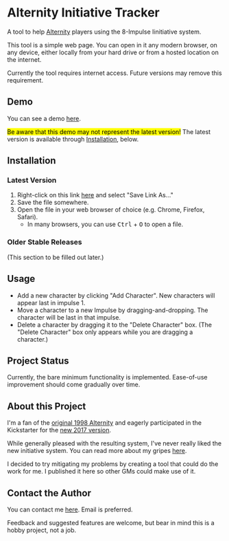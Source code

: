 # Alternity Initiative Tracker

A tool to help [Alternity](http://www.sasquatchgamestudio.com/products/alternity/) players using the 8-Impulse Iinitiative system.

This tool is a simple web page. You can open in it any modern browser, on any device, either locally from your hard drive or from a hosted location on the internet.

Currently the tool requires internet access. Future versions may remove this requirement.

## Demo

You can see a demo [here]().

<mark>Be aware that this demo may not represent the latest version!</mark> The latest version is available through [Installation](installation), below.

## Installation

### Latest Version

1. Right-click on this link [here](https://github.com/d16-nichevo/alternity-initiative-tracker/raw/master/index.html) and select "Save Link As..."
2. Save the file somewhere.
3. Open the file in your web browser of choice (e.g. Chrome, Firefox, Safari).
   * In many browsers, you can use <kbd>Ctrl</kbd> + <kbd>O</kbd> to open a file.

### Older Stable Releases

(This section to be filled out later.)

## Usage

* Add a new character by clicking "Add Character". New characters will appear last in impulse 1.
* Move a character to a new Impulse by dragging-and-dropping. The character will be last in that impulse.
* Delete a character by dragging it to the "Delete Character" box. (The "Delete Character" box only appears while you are dragging a character.)

## Project Status

Currently, the bare minimum functionality is implemented. Ease-of-use improvement should come gradually over time.

## About this Project

I'm a fan of the [original 1998 Alternity](https://en.wikipedia.org/wiki/Alternity) and eagerly participated in the Kickstarter for the [new 2017 version](https://www.kickstarter.com/projects/sasquatchgamestudio/alternity-2017-a-science-fiction-roleplaying-game).

While generally pleased with the resulting system, I've never really liked the new initiative system. You can read more about my gripes [here](https://www.reddit.com/r/Alternity2018/comments/9n97cx).

I decided to try mitigating my problems by creating a tool that could do the work for me. I published it here so other GMs could make use of it.

## Contact the Author

You can contact me [here](http://deck16.net/contact). Email is preferred.

Feedback and suggested features are welcome, but bear in mind this is a hobby project, not a job.